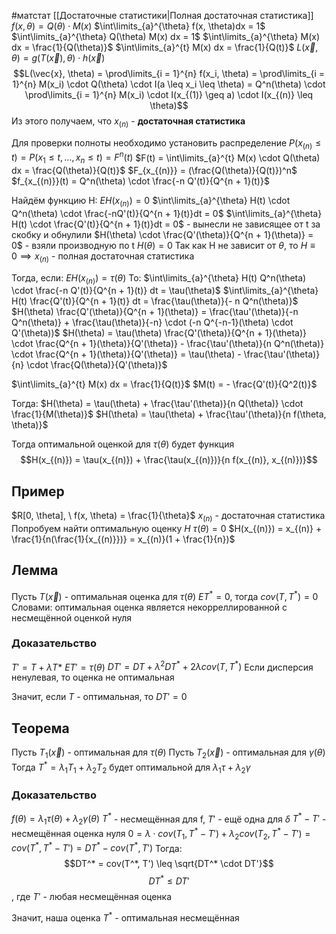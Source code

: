 #матстат 
[[Достаточные статистики|Полная достаточная статистика]]
$f(x, \theta) = Q(\theta) \cdot M(x)$
$\int\limits_{a}^{\theta} f(x, \theta)dx = 1$
$\int\limits_{a}^{\theta} Q(\theta) M(x) dx = 1$
$\int\limits_{a}^{\theta} M(x) dx = \frac{1}{Q(\theta)}$
$\int\limits_{a}^{t} M(x) dx = \frac{1}{Q(t)}$
$L(\vec{x}, \theta) = g(T(\vec{x}), \theta) \cdot h(\vec{x})$
$$L(\vec{x}, \theta) = \prod\limits_{i = 1}^{n} f(x_i, \theta) = \prod\limits_{i = 1}^{n} M(x_i) \cdot Q(\theta) \cdot I(a \leq x_i \leq \theta) = Q^n(\theta) \cdot \prod\limits_{i = 1}^{n} M(x_i) \cdot I(x_{(1)} \geq a) \cdot I(x_{(n)} \leq \theta)$$
Из этого получаем, что $x_{(n)}$ - **достаточная статистика**

Для проверки полноты необходимо установить распределение
$P(x_{(n)} \leq t) = P(x_1 \leq t, \dots, x_n \leq t) = F^n(t)$
$F(t) = \int\limits_{a}^{t} M(x) \cdot Q(\theta) dx = \frac{Q(\theta)}{Q(t)}$
$F_{x_{(n)}} = (\frac{Q(\theta)}{Q(t)})^n$
$f_{x_{(n)}}(t) = Q^n(\theta) \cdot \frac{-n Q'(t)}{Q^{n + 1}(t)}$

Найдём функцию H:
$E H(x_{(n)}) = 0$
$\int\limits_{a}^{\theta} H(t) \cdot Q^n(\theta) \cdot \frac{-nQ'(t)}{Q^{n + 1}(t)}dt = 0$
$\int\limits_{a}^{\theta} H(t) \cdot \frac{Q'(t)}{Q^{n + 1}(t)}dt = 0$ - вынесли не зависящее от t за скобку и обнулили
$H(\theta) \cdot \frac{Q'(\theta)}{Q^{n + 1}(\theta)} = 0$ - взяли производную по t
$H(\theta) = 0$
Так как H не зависит от $\theta$, то $H \equiv 0 \implies x_{(n)}$ - полная достаточная статистика

Тогда, если:
$E H(x_{(n)}) = \tau(\theta)$
То:
$\int\limits_{a}^{\theta} H(t) Q^n(\theta) \cdot \frac{-n Q'(t)}{Q^{n + 1}(t)} dt = \tau(\theta)$
$\int\limits_{a}^{\theta} H(t) \frac{Q'(t)}{Q^{n + 1}(t)} dt = \frac{\tau(\theta)}{- n Q^n(\theta)}$
$H(\theta) \frac{Q'(\theta)}{Q^{n + 1}(\theta)} = \frac{\tau'(\theta)}{-n Q^n(\theta)} + \frac{\tau(\theta)}{-n} \cdot (-n Q^{-n-1}(\theta) \cdot Q'(\theta))$
$H(\theta) = \tau(\theta) \frac{Q'(\theta)}{Q^{n + 1}(\theta)} \cdot \frac{Q^{n + 1}(\theta)}{Q'(\theta)} - \frac{\tau'(\theta)}{n Q^n(\theta)} \cdot \frac{Q^{n + 1}(\theta)}{Q'(\theta)} = \tau(\theta) - \frac{\tau'(\theta)}{n} \cdot \frac{Q(\theta)}{Q'(\theta)}$

$\int\limits_{a}^{t} M(x) dx = \frac{1}{Q(t)}$
$M(t) = - \frac{Q'(t)}{Q^2(t)}$

Тогда:
$H(\theta) = \tau(\theta) + \frac{\tau'(\theta)}{n Q(\theta)} \cdot \frac{1}{M(\theta)}$
$H(\theta) = \tau(\theta) + \frac{\tau'(\theta)}{n f(\theta, \theta)}$

Тогда оптимальной оценкой для $\tau(\theta)$ будет функция $$H(x_{(n)}) = \tau(x_{(n)}) + \frac{\tau(x_{(n)})}{n f(x_{(n)}, x_{(n)})}$$

## Пример
$R[0, \theta], \ f(x, \theta) = \frac{1}{\theta}$
$x_{(n)}$ - достаточная статистика
Попробуем найти оптимальную оценку $H$
$\tau(\theta) = 0$
$H(x_{(n)}) = x_{(n)} + \frac{1}{n(\frac{1}{x_{(n)}})} = x_{(n)}(1 + \frac{1}{n})$


## Лемма
Пусть $T(\vec{x})$ - оптимальная оценка для $\tau(\theta)$
$ET^* = 0$, тогда
$cov(T, T^*) = 0$
Словами: оптимальная оценка является некорреллированной с несмещённой оценкой нуля

### Доказательство
$T' = T + \lambda T*$
$ET' = \tau(\theta)$
$DT' = DT + \lambda^2 DT^* + 2\lambda cov(T, T^*)$
Если дисперсия ненулевая, то оценка не оптимальная

Значит, если $T$ - оптимальная, то $DT' = 0$

## Теорема
Пусть $T_1(\vec{x})$ - оптимальная для $\tau(\theta)$
Пусть $T_2(\vec{x})$ - оптимальная для $\gamma(\theta)$
Тогда $T^* = \lambda_1 T_1 + \lambda_2 T_2$ будет оптимальной для $\lambda_1 \tau + \lambda_2 \gamma$

### Доказательство
$f(\theta) = \lambda_1 \tau(\theta) + \lambda_2 \gamma(\theta)$
$T^*$ - несмещённая для f, $T'$ - ещё одна для $\delta$
$T^* - T'$ - несмещённая оценка нуля
$0 = \lambda \cdot cov(T_1, T^* - T') + \lambda_2 cov(T_2, T^* -  T') = cov(T^*, T^* - T') = DT^* - cov(T^*, T')$
Тогда:
$$DT^* = cov(T^*, T') \leq \sqrt{DT^* \cdot DT'}$$
$$DT^* \leq DT'$$
, где $T'$ - любая несмещённая оценка

Значит, наша оценка $T^*$ - оптимальная несмещённая